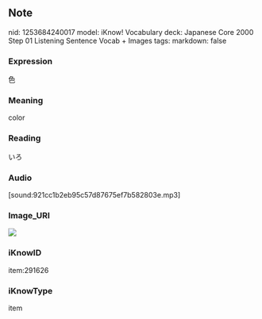 ## Note
nid: 1253684240017
model: iKnow! Vocabulary
deck: Japanese Core 2000 Step 01 Listening Sentence Vocab + Images
tags: 
markdown: false

### Expression
色

### Meaning
color

### Reading
いろ

### Audio
[sound:921cc1b2eb95c57d87675ef7b582803e.mp3]

### Image_URI
<!DOCTYPE html>
<title></title>
<img src="dc9ba33bcb38ce57dd14fea7cdd79c72.jpg">



### iKnowID
item:291626

### iKnowType
item
